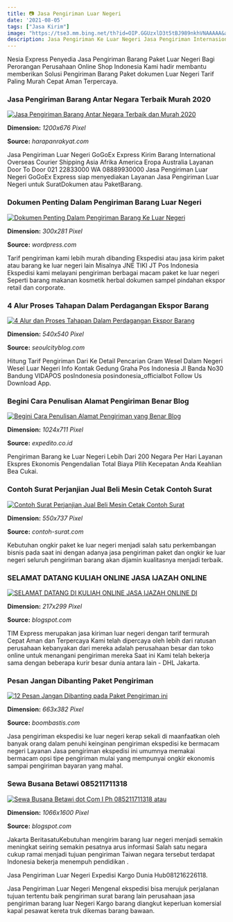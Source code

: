 ```yaml
---
title: 📷 Jasa Pengiriman Luar Negeri
date: '2021-08-05'
tags: ["Jasa Kirim"]
image: "https://tse3.mm.bing.net/th?id=OIP.GGUzxlD3t5tBJ989nkhVNAAAAA&amp;pid=15.1"
description: Jasa Pengiriman Ke Luar Negeri Jasa Pengiriman Internasional Dan Domestik Jasa Import Singapore Silahkan hubungi Respatindo 021 84599298 228135005 atau email
---
```




Nesia Express Penyedia Jasa Pengiriman Barang Paket Luar Negeri Bagi Perorangan Perusahaan Online Shop Indonesia Kami hadir membantu memberikan Solusi Pengiriman Barang Paket dokumen Luar Negeri Tarif Paling Murah Cepat Aman Terpercaya.



### Jasa Pengiriman Barang Antar Negara Terbaik Murah 2020

[![Jasa Pengiriman Barang Antar Negara Terbaik dan Murah 2020](https://www.harapanrakyat.com/wp-content/uploads/2020/10/Jasa-Pengiriman-Barang-Antar-Negara.jpg)](https://www.harapanrakyat.com/wp-content/uploads/2020/10/Jasa-Pengiriman-Barang-Antar-Negara.jpg)


**Dimension:** _1200x676 Pixel_ 

**Source:** _harapanrakyat.com_ 


Jasa Pengiriman Luar Negeri GoGoEx Express Kirim Barang International Overseas Courier Shipping Asia Afrika America Eropa Australia Layanan Door To Door 021 22833000 WA 08889930000 Jasa Pengiriman Luar Negeri GoGoEx Express siap menyediakan Layanan Jasa Pengiriman Luar Negeri untuk SuratDokumen atau PaketBarang.


### Dokumen Penting Dalam Pengiriman Barang Luar Negeri 

[![Dokumen Penting Dalam Pengiriman Barang Ke Luar Negeri ](http://respatindo.com/wp-content/uploads/2011/09/invoice1-300x281.jpg)](http://respatindo.com/wp-content/uploads/2011/09/invoice1-300x281.jpg)


**Dimension:** _300x281 Pixel_ 

**Source:** _wordpress.com_ 


Tarif pengiriman kami lebih murah dibanding Ekspedisi atau jasa kirim paket atau barang ke luar negeri lain Misalnya JNE TIKI JT Pos Indonesia Ekspedisi kami melayani pengiriman berbagai macam paket ke luar negeri Seperti barang makanan kosmetik herbal dokumen sampel pindahan ekspor retail dan corporate.


### 4 Alur Proses Tahapan Dalam Perdagangan Ekspor Barang

[![4 Alur dan Proses Tahapan Dalam Perdagangan Ekspor Barang](https://www.seoulcityblog.com/wp-content/uploads/2020/05/Alur-Bagan-Proses-Ekspor-Barang.jpg)](https://www.seoulcityblog.com/wp-content/uploads/2020/05/Alur-Bagan-Proses-Ekspor-Barang.jpg)


**Dimension:** _540x540 Pixel_ 

**Source:** _seoulcityblog.com_ 


Hitung Tarif Pengiriman Dari Ke Detail Pencarian Gram Wesel Dalam Negeri Wesel Luar Negeri Info Kontak Gedung Graha Pos Indonesia Jl Banda No30 Bandung VIDAPOS posIndonesia posindonesia_officialbot Follow Us Download App.


### Begini Cara Penulisan Alamat Pengiriman Benar Blog 

[![Begini Cara Penulisan Alamat Pengiriman yang Benar  Blog ](http://blog.expedito.co.id/wp-content/uploads/2019/03/singapore-address-format-1024x711.jpg)](http://blog.expedito.co.id/wp-content/uploads/2019/03/singapore-address-format-1024x711.jpg)


**Dimension:** _1024x711 Pixel_ 

**Source:** _expedito.co.id_ 


Pengiriman Barang ke Luar Negeri Lebih Dari 200 Negara Per Hari Layanan Ekspres Ekonomis Pengendalian Total Biaya Pllih Kecepatan Anda Keahlian Bea Cukai.


### Contoh Surat Perjanjian Jual Beli Mesin Cetak Contoh Surat

[![Contoh Surat Perjanjian Jual Beli Mesin Cetak  Contoh Surat](https://contohsuratindonesia.com/wp-content/uploads/2016/09/contoh-surat-permohonan-izin-keluar-masuk-barang.jpg)](https://contohsuratindonesia.com/wp-content/uploads/2016/09/contoh-surat-permohonan-izin-keluar-masuk-barang.jpg)


**Dimension:** _550x737 Pixel_ 

**Source:** _contoh-surat.com_ 


Kebutuhan ongkir paket ke luar negeri menjadi salah satu perkembangan bisnis pada saat ini dengan adanya jasa pengiriman paket dan ongkir ke luar negeri seluruh pengiriman barang akan dijamin kualitasnya menjadi terbaik.


### SELAMAT DATANG KULIAH ONLINE JASA IJAZAH ONLINE 

[![SELAMAT DATANG DI KULIAH ONLINE  JASA IJAZAH ONLINE DI ](https://1.bp.blogspot.com/-Ge6GzZT90qk/VxQMAdQMkSI/AAAAAAAAAK8/2U2jiuQ5YWkKWx3I5lAxjsF_NDmllN33QCLcB/s1600/transkrip.jpg)](https://1.bp.blogspot.com/-Ge6GzZT90qk/VxQMAdQMkSI/AAAAAAAAAK8/2U2jiuQ5YWkKWx3I5lAxjsF_NDmllN33QCLcB/s1600/transkrip.jpg)


**Dimension:** _217x299 Pixel_ 

**Source:** _blogspot.com_ 


TIM Express merupakan jasa kiriman luar negeri dengan tarif termurah Cepat Aman dan Terpercaya Kami telah dipercaya oleh lebih dari ratusan perusahaan kebanyakan dari mereka adalah perusahaan besar dan toko online untuk menangani pengiriman mereka Saat ini Kami telah bekerja sama dengan beberapa kurir besar dunia antara lain - DHL Jakarta.


### Pesan Jangan Dibanting Paket Pengiriman 

[![12 Pesan Jangan Dibanting pada Paket Pengiriman ini ](https://cdn2.boombastis.com/wp-content/uploads/2017/04/jangan-banting.jpg)](https://cdn2.boombastis.com/wp-content/uploads/2017/04/jangan-banting.jpg)


**Dimension:** _663x382 Pixel_ 

**Source:** _boombastis.com_ 


Jasa pengiriman ekspedisi ke luar negeri kerap sekali di maanfaatkan oleh banyak orang dalam penuhi keinginan pengiriman ekspedisi ke bermacam negeri Layanan Jasa pengiriman ekspedisi ini umumnya memakai bermacam opsi tipe pengiriman mulai yang mempunyai ongkir ekonomis sampai pengiriman bayaran yang mahal.


### Sewa Busana Betawi 085211711318 

[![Sewa Busana Betawi dot Com I Ph 085211711318 atau ](https://4.bp.blogspot.com/-wxjaXdi61TI/U7BOg7RKkaI/AAAAAAAACy4/MzhebhOWPOw/s1600/sewa+baju+Bali+6+Telp.+085211711318.JPG)](https://4.bp.blogspot.com/-wxjaXdi61TI/U7BOg7RKkaI/AAAAAAAACy4/MzhebhOWPOw/s1600/sewa+baju+Bali+6+Telp.+085211711318.JPG)


**Dimension:** _1066x1600 Pixel_ 

**Source:** _blogspot.com_ 



Jakarta BeritasatuKebutuhan mengirim barang luar negeri menjadi semakin meningkat seiring semakin pesatnya arus informasi Salah satu negara cukup ramai menjadi tujuan pengiriman Taiwan negara tersebut terdapat Indonesia bekerja menempuh pendidikan .


Jasa Pengiriman Luar Negeri Expedisi Kargo Dunia Hub081216226118.


Jasa Pengiriman Luar Negeri Mengenal ekspedisi bisa merujuk perjalanan tujuan tertentu baik pengiriman surat barang lain perusahaan jasa pengiriman barang luar Negeri Kargo barang diangkut keperluan komersial kapal pesawat kereta truk dikemas barang bawaan.




